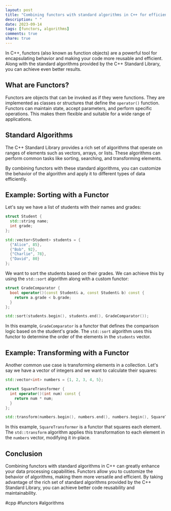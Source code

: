 ```yaml
---
layout: post
title: "Combining functors with standard algorithms in C++ for efficient data processing"
description: " "
date: 2023-09-14
tags: [functors, algorithms]
comments: true
share: true
---
```


In C++, functors (also known as function objects) are a powerful tool for encapsulating behavior and making your code more reusable and efficient. Along with the standard algorithms provided by the C++ Standard Library, you can achieve even better results.

## What are Functors?

Functors are objects that can be invoked as if they were functions. They are implemented as classes or structures that define the `operator()` function. Functors can maintain state, accept parameters, and perform specific operations. This makes them flexible and suitable for a wide range of applications.

## Standard Algorithms

The C++ Standard Library provides a rich set of algorithms that operate on ranges of elements such as vectors, arrays, or lists. These algorithms can perform common tasks like sorting, searching, and transforming elements.

By combining functors with these standard algorithms, you can customize the behavior of the algorithm and apply it to different types of data efficiently.

## Example: Sorting with a Functor

Let's say we have a list of students with their names and grades:

```cpp
struct Student {
  std::string name;
  int grade;
};

std::vector<Student> students = {
  {"Alice", 85},
  {"Bob", 92},
  {"Charlie", 78},
  {"David", 80}
};
```

We want to sort the students based on their grades. We can achieve this by using the `std::sort` algorithm along with a custom functor:

```cpp
struct GradeComparator {
  bool operator()(const Student& a, const Student& b) const {
    return a.grade < b.grade;
  }
};

std::sort(students.begin(), students.end(), GradeComparator());
```

In this example, `GradeComparator` is a functor that defines the comparison logic based on the student's grade. The `std::sort` algorithm uses this functor to determine the order of the elements in the `students` vector.

## Example: Transforming with a Functor

Another common use case is transforming elements in a collection. Let's say we have a vector of integers and we want to calculate their squares:

```cpp
std::vector<int> numbers = {1, 2, 3, 4, 5};

struct SquareTransformer {
  int operator()(int num) const {
    return num * num;
  }
};

std::transform(numbers.begin(), numbers.end(), numbers.begin(), SquareTransformer());
```

In this example, `SquareTransformer` is a functor that squares each element. The `std::transform` algorithm applies this transformation to each element in the `numbers` vector, modifying it in-place.

## Conclusion

Combining functors with standard algorithms in C++ can greatly enhance your data processing capabilities. Functors allow you to customize the behavior of algorithms, making them more versatile and efficient. By taking advantage of the rich set of standard algorithms provided by the C++ Standard Library, you can achieve better code reusability and maintainability.

#cpp #functors #algorithms